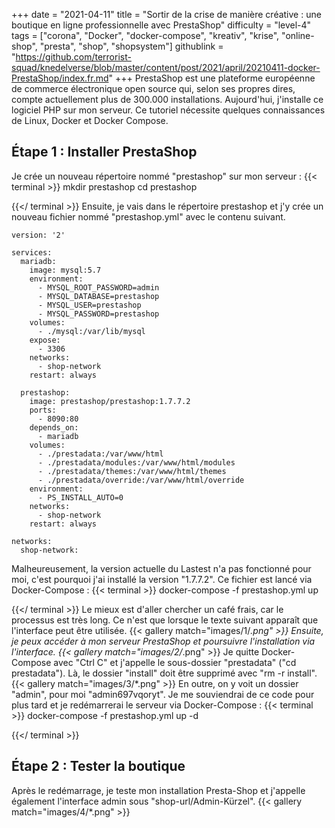 +++
date = "2021-04-11"
title = "Sortir de la crise de manière créative : une boutique en ligne professionnelle avec PrestaShop"
difficulty = "level-4"
tags = ["corona", "Docker", "docker-compose", "kreativ", "krise", "online-shop", "presta", "shop", "shopsystem"]
githublink = "https://github.com/terrorist-squad/knedelverse/blob/master/content/post/2021/april/20210411-docker-PrestaShop/index.fr.md"
+++
PrestaShop est une plateforme européenne de commerce électronique open source qui, selon ses propres dires, compte actuellement plus de 300.000 installations. Aujourd'hui, j'installe ce logiciel PHP sur mon serveur. Ce tutoriel nécessite quelques connaissances de Linux, Docker et Docker Compose.
## Étape 1 : Installer PrestaShop
Je crée un nouveau répertoire nommé "prestashop" sur mon serveur :
{{< terminal >}}
mkdir prestashop
cd prestashop

{{</ terminal >}}
Ensuite, je vais dans le répertoire prestashop et j'y crée un nouveau fichier nommé "prestashop.yml" avec le contenu suivant.
```
version: '2'

services:
  mariadb:
    image: mysql:5.7
    environment:
      - MYSQL_ROOT_PASSWORD=admin
      - MYSQL_DATABASE=prestashop
      - MYSQL_USER=prestashop
      - MYSQL_PASSWORD=prestashop
    volumes:
      - ./mysql:/var/lib/mysql
    expose:
      - 3306
    networks:
      - shop-network
    restart: always

  prestashop:
    image: prestashop/prestashop:1.7.7.2
    ports:
      - 8090:80
    depends_on:
      - mariadb
    volumes:
      - ./prestadata:/var/www/html
      - ./prestadata/modules:/var/www/html/modules
      - ./prestadata/themes:/var/www/html/themes
      - ./prestadata/override:/var/www/html/override
    environment:
      - PS_INSTALL_AUTO=0
    networks:
      - shop-network
    restart: always

networks:
  shop-network:

```
Malheureusement, la version actuelle du Lastest n'a pas fonctionné pour moi, c'est pourquoi j'ai installé la version "1.7.7.2". Ce fichier est lancé via Docker-Compose :
{{< terminal >}}
docker-compose -f prestashop.yml up

{{</ terminal >}}
Le mieux est d'aller chercher un café frais, car le processus est très long. Ce n'est que lorsque le texte suivant apparaît que l'interface peut être utilisée.
{{< gallery match="images/1/*.png" >}}
Ensuite, je peux accéder à mon serveur PrestaShop et poursuivre l'installation via l'interface.
{{< gallery match="images/2/*.png" >}}
Je quitte Docker-Compose avec "Ctrl C" et j'appelle le sous-dossier "prestadata" ("cd prestadata"). Là, le dossier "install" doit être supprimé avec "rm -r install".
{{< gallery match="images/3/*.png" >}}
En outre, on y voit un dossier "admin", pour moi "admin697vqoryt". Je me souviendrai de ce code pour plus tard et je redémarrerai le serveur via Docker-Compose :
{{< terminal >}}
docker-compose -f prestashop.yml up -d

{{</ terminal >}}

## Étape 2 : Tester la boutique
Après le redémarrage, je teste mon installation Presta-Shop et j'appelle également l'interface admin sous "shop-url/Admin-Kürzel".
{{< gallery match="images/4/*.png" >}}
